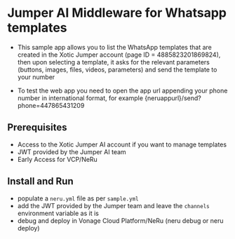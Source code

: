 # Jumper AI Middleware for Whatsapp templates

- This sample app allows you to list the WhatsApp templates that are created in the Xotic Jumper account (page ID = 4885823201869824), then upon selecting a template, it asks for the relevant parameters (buttons, images, files, videos, parameters) and send the template to your number

- To test the web app you need to open the app url appending your phone number in international format, for example {neruappurl}/send?phone=447865431209

## Prerequisites

- Access to the Xotic Jumper AI account if you want to manage templates
- JWT provided by the Jumper AI team
- Early Access for VCP/NeRu

## Install and Run

- populate a `neru.yml` file as per `sample.yml`
- add the JWT provided by the Jumper team and leave the `channels` environment variable as it is
- debug and deploy in Vonage Cloud Platform/NeRu (neru debug or neru deploy)
